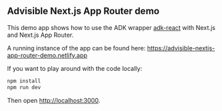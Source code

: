 ## Advisible Next.js App Router demo

This demo app shows how to use the ADK wrapper [adk-react](https://www.npmjs.com/package/@advisible/adk-react) with Next.js and Next.js App Router.

A running instance of the app can be found here: https://advisible-nextjs-app-router-demo.netlify.app

If you want to play around with the code locally:

```bash
npm install
npm run dev
```

Then open [http://localhost:3000](http://localhost:3000).
